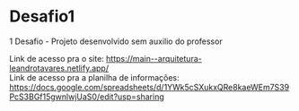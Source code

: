# Desafio1
1 Desafio - Projeto desenvolvido sem auxilio do professor

Link de acesso pra o site: https://main--arquitetura-leandrotavares.netlify.app/ <br>
Link de acesso pra a planilha de informações: https://docs.google.com/spreadsheets/d/1YWk5cSXukxQRe8kaeWEm7S39PcS3BGf15gwnlwjUaS0/edit?usp=sharing
